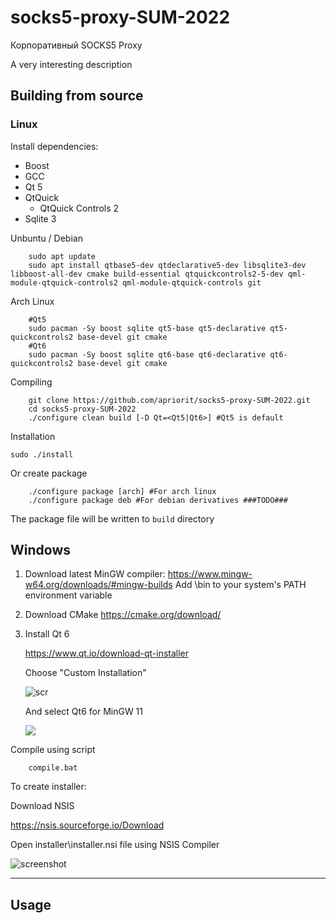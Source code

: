 # socks5-proxy-SUM-2022
Корпоративный SOCKS5 Proxy

A very interesting description

## Building from source

### Linux 
Install dependencies: 
- Boost
- GCC 
- Qt 5
- QtQuick
	- QtQuick Controls 2
- Sqlite 3

Unbuntu / Debian
```
    sudo apt update
    sudo apt install qtbase5-dev qtdeclarative5-dev libsqlite3-dev libboost-all-dev cmake build-essential qtquickcontrols2-5-dev qml-module-qtquick-controls2 qml-module-qtquick-controls git
```

Arch Linux

```
    #Qt5
    sudo pacman -Sy boost sqlite qt5-base qt5-declarative qt5-quickcontrols2 base-devel git cmake
    #Qt6
    sudo pacman -Sy boost sqlite qt6-base qt6-declarative qt6-quickcontrols2 base-devel git cmake
```

Compiling
```
    git clone https://github.com/apriorit/socks5-proxy-SUM-2022.git
    cd socks5-proxy-SUM-2022
    ./configure clean build [-D Qt=<Qt5|Qt6>] #Qt5 is default
```

Installation

`sudo ./install`

Or create package
```
    ./configure package [arch] #For arch linux
    ./configure package deb #For debian derivatives ###TODO###
```

The package file will be written to `build` directory

## Windows
1. Download latest MinGW compiler: 
    https://www.mingw-w64.org/downloads/#mingw-builds
    Add <installed location>\bin to your system's PATH environment variable
2. Download CMake
    https://cmake.org/download/
3. Install Qt 6
 
    https://www.qt.io/download-qt-installer 
    
    Choose "Custom Installation"
    
    ![scr](https://imgur.com/J6C2sfd.png)
    
    And select Qt6 for MinGW 11
    
    ![](https://imgur.com/j58pYoe.png)
    
Compile using script
```
    compile.bat
```

To create installer:

Download NSIS 

https://nsis.sourceforge.io/Download
    
Open installer\\installer.nsi file using NSIS Compiler

![screenshot](https://imgur.com/X6sa19x.png)

---
## Usage

